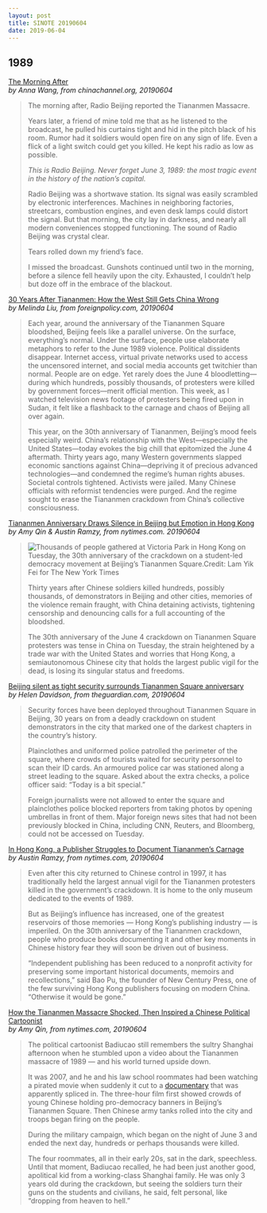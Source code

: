 ```yaml
---
layout: post
title: SINOTE 20190604
date: 2019-06-04
---
```


## 1989

[The Morning After](https://chinachannel.org/2019/06/04/tiananmen-memories/) <br> *by Anna Wang, from chinachannel.org, 20190604*

> The morning after, Radio Beijing reported the Tiananmen Massacre. 
>
> Years later, a friend of mine told me that as he listened to the broadcast, he pulled his curtains tight and hid in the pitch black of his room. Rumor had it soldiers would open fire on any sign of life. Even a flick of a light switch could get you killed. He kept his radio as low as possible. 
>
> *This is Radio Beijing. Never forget June 3, 1989: the most tragic event in the history of the nation’s capital.* 
>
> Radio Beijing was a shortwave station. Its signal was easily scrambled by electronic interferences. Machines in neighboring factories, streetcars, combustion engines, and even desk lamps could distort the signal. But that morning, the city lay in darkness, and nearly all modern conveniences stopped functioning. The sound of Radio Beijing was crystal clear.
>
> Tears rolled down my friend’s face.
>
> I missed the broadcast. Gunshots continued until two in the morning, before a silence fell heavily upon the city. Exhausted, I couldn’t help but doze off in the embrace of the blackout.

[30 Years After Tiananmen: How the West Still Gets China Wrong](https://foreignpolicy.com/2019/06/04/30-years-after-tiananmen-how-the-west-still-gets-china-wrong/) <br> *by Melinda Liu, from foreignpolicy.com, 20190604*

> Each year, around the anniversary of the Tiananmen Square bloodshed, Beijing feels like a parallel universe. On the surface, everything’s normal. Under the surface, people use elaborate metaphors to refer to the June 1989 violence. Political dissidents disappear. Internet access, virtual private networks used to access the uncensored internet, and social media accounts get twitchier than normal. People are on edge. Yet rarely does the June 4 bloodletting—during which hundreds, possibly thousands, of protesters were killed by government forces—merit official mention. This week, as I watched television news footage of protesters being fired upon in Sudan, it felt like a flashback to the carnage and chaos of Beijing all over again.
>
> This year, on the 30th anniversary of Tiananmen, Beijing’s mood feels especially weird. China’s relationship with the West—especially the United States—today evokes the big chill that epitomized the June 4 aftermath. Thirty years ago, many Western governments slapped economic sanctions against China—depriving it of precious advanced technologies—and condemned the regime’s human rights abuses. Societal controls tightened. Activists were jailed. Many Chinese officials with reformist tendencies were purged. And the regime sought to erase the Tiananmen crackdown from China’s collective consciousness.

[Tiananmen Anniversary Draws Silence in Beijing but Emotion in Hong Kong](https://www.nytimes.com/2019/06/04/world/asia/tiananmen-anniversary-china.html) <br> *by Amy Qin & Austin Ramzy, from nytimes.com. 20190604*

> ![Thousands of people gathered at Victoria Park in Hong Kong on Tuesday, the 30th anniversary of the crackdown on a student-led democracy movement at Beijing’s Tiananmen Square.Credit: Lam Yik Fei for The New York Times](https://static01.nyt.com/images/2019/06/05/world/04china-tiananmen1-A1/merlin_155919564_6d623328-93d0-4beb-923b-40ca374df39b-superJumbo.jpg?quality=90&auto=webp)
>
> Thirty years after Chinese soldiers killed hundreds, possibly thousands, of demonstrators in Beijing and other cities, memories of the violence remain fraught, with China detaining activists, tightening censorship and denouncing calls for a full accounting of the bloodshed.
>
> The 30th anniversary of the June 4 crackdown on Tiananmen Square protesters was tense in China on Tuesday, the strain heightened by a trade war with the United States and worries that Hong Kong, a semiautonomous Chinese city that holds the largest public vigil for the dead, is losing its singular status and freedoms.

[Beijing silent as tight security surrounds Tiananmen Square anniversary](https://www.theguardian.com/world/2019/jun/04/tiananmen-china-hong-kong-vigil-anniversary) <br> *by Helen Davidson, from theguardian.com, 20190604*

> Security forces have been deployed throughout Tiananmen Square in Beijing, 30 years on from a deadly crackdown on student demonstrators in the city that marked one of the darkest chapters in the country’s history.
>
> Plainclothes and uniformed police patrolled the perimeter of the square, where crowds of tourists waited for security personnel to scan their ID cards. An armoured police car was stationed along a street leading to the square. Asked about the extra checks, a police officer said: “Today is a bit special.”
>
> Foreign journalists were not allowed to enter the square and plainclothes police blocked reporters from taking photos by opening umbrellas in front of them. Major foreign news sites that had not been previously blocked in China, including CNN, Reuters, and Bloomberg, could not be accessed on Tuesday.

[In Hong Kong, a Publisher Struggles to Document Tiananmen’s Carnage](https://www.nytimes.com/2019/06/04/books/hong-kong-publishing-tiananmen.html) <br> *by Austin Ramzy, from nytimes.com, 20190604*

> Even after this city returned to Chinese control in 1997, it has traditionally held the largest annual vigil for the Tiananmen protesters killed in the government’s crackdown. It is home to the only museum dedicated to the events of 1989.
>
> But as Beijing’s influence has increased, one of the greatest reservoirs of those memories — Hong Kong’s publishing industry — is imperiled. On the 30th anniversary of the Tiananmen crackdown, people who produce books documenting it and other key moments in Chinese history fear they will soon be driven out of business.
>
> “Independent publishing has been reduced to a nonprofit activity for preserving some important historical documents, memoirs and recollections,” said Bao Pu, the founder of New Century Press, one of the few surviving Hong Kong publishers focusing on modern China. “Otherwise it would be gone.”

[How the Tiananmen Massacre Shocked, Then Inspired a Chinese Political Cartoonist](https://www.nytimes.com/2019/06/04/world/asia/china-tiananmen-cartoonist-badiucao.html) <br> *by Amy Qin, from nytimes.com, 20190604*

>  The political cartoonist Badiucao still remembers the sultry Shanghai afternoon when he stumbled upon a video about the Tiananmen massacre of 1989 — and his world turned upside down.
>
> It was 2007, and he and his law school roommates had been watching a pirated movie when suddenly it cut to a [documentary](https://www.pbs.org/wgbh/pages/frontline/gate/) that was apparently spliced in. The three-hour film first showed crowds of young Chinese holding pro-democracy banners in Beijing’s Tiananmen Square. Then Chinese army tanks rolled into the city and troops began firing on the people.
>
> During the military campaign, which began on the night of June 3 and ended the next day, hundreds or perhaps thousands were killed.
>
> The four roommates, all in their early 20s, sat in the dark, speechless. Until that moment, Badiucao recalled, he had been just another good, apolitical kid from a working-class Shanghai family. He was only 3 years old during the crackdown, but seeing the soldiers turn their guns on the students and civilians, he said, felt personal, like “dropping from heaven to hell.”